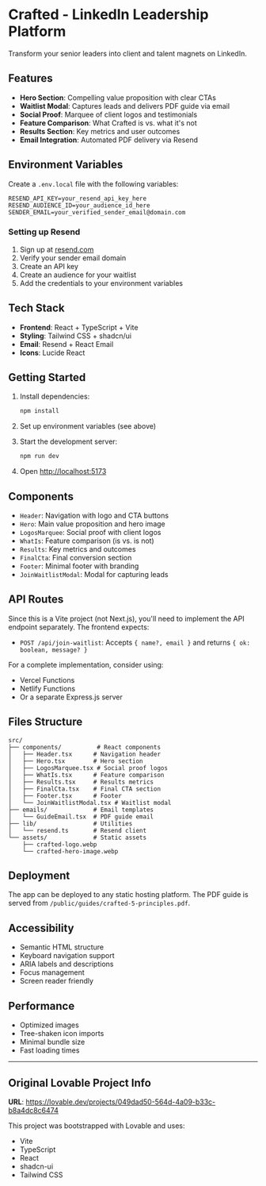 # Crafted - LinkedIn Leadership Platform

Transform your senior leaders into client and talent magnets on LinkedIn.

## Features

- **Hero Section**: Compelling value proposition with clear CTAs
- **Waitlist Modal**: Captures leads and delivers PDF guide via email
- **Social Proof**: Marquee of client logos and testimonials
- **Feature Comparison**: What Crafted is vs. what it's not
- **Results Section**: Key metrics and user outcomes
- **Email Integration**: Automated PDF delivery via Resend

## Environment Variables

Create a `.env.local` file with the following variables:

```env
RESEND_API_KEY=your_resend_api_key_here
RESEND_AUDIENCE_ID=your_audience_id_here
SENDER_EMAIL=your_verified_sender_email@domain.com
```

### Setting up Resend

1. Sign up at [resend.com](https://resend.com)
2. Verify your sender email domain
3. Create an API key
4. Create an audience for your waitlist
5. Add the credentials to your environment variables

## Tech Stack

- **Frontend**: React + TypeScript + Vite
- **Styling**: Tailwind CSS + shadcn/ui
- **Email**: Resend + React Email
- **Icons**: Lucide React

## Getting Started

1. Install dependencies:
   ```bash
   npm install
   ```

2. Set up environment variables (see above)

3. Start the development server:
   ```bash
   npm run dev
   ```

4. Open [http://localhost:5173](http://localhost:5173)

## Components

- `Header`: Navigation with logo and CTA buttons
- `Hero`: Main value proposition and hero image
- `LogosMarquee`: Social proof with client logos
- `WhatIs`: Feature comparison (is vs. is not)
- `Results`: Key metrics and outcomes
- `FinalCta`: Final conversion section
- `Footer`: Minimal footer with branding
- `JoinWaitlistModal`: Modal for capturing leads

## API Routes

Since this is a Vite project (not Next.js), you'll need to implement the API endpoint separately. The frontend expects:

- `POST /api/join-waitlist`: Accepts `{ name?, email }` and returns `{ ok: boolean, message? }`

For a complete implementation, consider using:
- Vercel Functions
- Netlify Functions  
- Or a separate Express.js server

## Files Structure

```
src/
├── components/          # React components
│   ├── Header.tsx      # Navigation header
│   ├── Hero.tsx        # Hero section
│   ├── LogosMarquee.tsx # Social proof logos
│   ├── WhatIs.tsx      # Feature comparison
│   ├── Results.tsx     # Results metrics
│   ├── FinalCta.tsx    # Final CTA section
│   ├── Footer.tsx      # Footer
│   └── JoinWaitlistModal.tsx # Waitlist modal
├── emails/             # Email templates
│   └── GuideEmail.tsx  # PDF guide email
├── lib/                # Utilities
│   └── resend.ts       # Resend client
└── assets/             # Static assets
    ├── crafted-logo.webp
    └── crafted-hero-image.webp
```

## Deployment

The app can be deployed to any static hosting platform. The PDF guide is served from `/public/guides/crafted-5-principles.pdf`.

## Accessibility

- Semantic HTML structure
- Keyboard navigation support
- ARIA labels and descriptions
- Focus management
- Screen reader friendly

## Performance

- Optimized images
- Tree-shaken icon imports
- Minimal bundle size
- Fast loading times

---

## Original Lovable Project Info

**URL**: https://lovable.dev/projects/049dad50-564d-4a09-b33c-b8a4dc8c6474

This project was bootstrapped with Lovable and uses:
- Vite
- TypeScript  
- React
- shadcn-ui
- Tailwind CSS